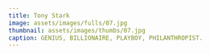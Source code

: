 ```yaml
---
title: Tony Stark
image: assets/images/fulls/07.jpg
thumbnail: assets/images/thumbs/07.jpg
caption: GENIUS, BILLIONAIRE, PLAYBOY, PHILANTHROPIST.
---
```

